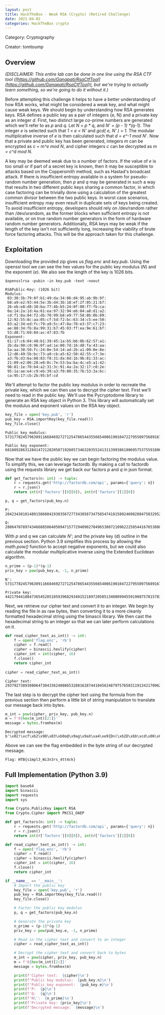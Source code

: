 ```yaml
---
layout: post
title: HackTheBox - Weak RSA (Crypto) (Retired Challenge)
date: 2021-04-02
categories: HackTheBox crypto
---
```


Category: Cryptography

Creator: tomtoump

## Overview

_(DISCLAIMER: This entire lab can be done in one line using the RSA CTF tool ([https://github.com/Ganapati/RsaCtfTool](https://github.com/Ganapati/RsaCtfTool)), but we&#39;re trying to actually learn something, so we&#39;re going to do it without it.)_

Before attempting this challenge it helps to have a better understanding of how RSA works, what might be considered a weak key, and what might cause weak keys. We should begin by understanding how RSA generates keys. RSA defines a public key as a pair of integers {e, N} and a private key as an integer _d_. First, two distinct large co-prime numbers are generated which we&#39;ll refer to as _p_ and _q_. Let _N = p \* q_, and _N' = (p - 1) \*(q-1)._ The integer _e_ is selected such that _1 < e < N'_ and _gcd( e, N' ) = 1._ The modular multiplicative inverse of _e_ is then calculated such that _d = e^-1 mod N'_. Now that a private and public key has been generated, integers _m_ can be encrypted as _c = m^e mod N_, and cipher integers _c_ can be decrypted as _m = c^d mod N._

A key may be deemed weak due to a number of factors. If the value of _e_ is too small or if part of a secret key is known, then it may be susceptible to attacks based on the Coppersmith method, such as Hastad&#39;s broadcast attack. If there is insufficient entropy available in a system for pseudo-random number generation, then _p_ and _q_ may be generated in such a way that results in two different public keys sharing a common factor, in which case factoring can be trivially done using a calculation of the greatest common divisor between the two public keys. In worst case scenarios, insufficient entropy may even result in duplicate sets of keys being created. To avoid insufficient entropy, developers should rely on /dev/random rather than /dev/urandom, as the former blocks when sufficient entropy is not available, or on true random number generators in the form of hardware random number generators. Additionally, RSA keys may be weak if the length of the key isn&#39;t not sufficiently long, increasing the viability of brute force factoring attacks. This will be the approach taken for this challenge.

## Exploitation

Downloading the provided zip gives us _flag.enc_ and _key.pub_. Using the openssl tool we can see the hex values for the public key modulus (_N_) and the exponent (_e_). We also see the length of the key is 1026 bits.

```
$opensslrsa -pubin -in key.pub -text -noout

RSAPublic-Key: (1026 bit)
Modulus:
 03:30:3b:79:0f:b1:49:da:34:06:d4:95:ab:9b:9f:
 b8:a9:e2:93:44:5e:3b:d4:3b:18:ef:2f:05:21:b7:
 26:eb:e8:d8:38:ba:77:4b:b5:24:0f:08:f7:fb:ca:
 0a:14:2a:1d:4a:61:ea:97:32:94:e6:84:a8:d1:a2:
 cd:f1:8a:84:f2:db:70:99:b8:e9:77:58:8b:0b:89:
 12:92:55:8c:aa:05:cf:5d:f2:bc:63:34:c5:ee:50:
 83:a2:34:ed:fc:79:a9:5c:47:8a:78:e3:37:c7:23:
 ae:88:34:fb:8a:99:31:b7:45:03:ff:ea:9e:61:bf:
 53:d8:71:69:84:ac:47:83:7b
Exponent:
 61:17:c6:04:48:b1:39:45:1a:b5:b6:0b:62:57:a1:
 2b:da:90:c0:96:0f:ad:1e:00:7d:16:d8:fa:43:aa:
 5a:aa:38:50:fc:24:0e:54:14:ad:2b:a1:09:0e:8e:
 12:d6:49:5b:bc:73:a0:cb:a5:62:50:42:55:c7:3e:
 a3:fb:d3:6a:88:83:f8:31:da:8d:1b:9b:81:33:ac:
 21:09:e2:06:28:e8:0c:7e:53:ba:ba:4c:e5:a1:42:
 98:81:1e:70:b4:a2:31:3c:91:4a:2a:32:17:c0:2e:
 95:1a:ae:e4:c9:eb:39:a3:f0:80:35:7b:53:3a:6c:
 ca:95:17:cb:2b:95:bf:cd
```

We&#39;ll attempt to factor the public key modulus in order to recreate the private key, which we can then use to decrypt the cipher text. First we&#39;ll need to read in the public key. We&#39;ll use the Pycryptodome library to generate an RSA key object in Python 3. This library will automatically set the modulus and exponent values on the RSA key object.

```python
key_file = open('key.pub', 'r')
pub_key = RSA.importKey(key_file.read())
key_file.close()
```
```
Public key modulus: 573177824579630911668469272712547865443556654086190104722795509756891670023259031275433509121481030331598569379383505928315495462888788593695945321417676298471525243254143375622365552296949413920679290535717172319562064308937342567483690486592868352763021360051776130919666984258847567032959931761686072492923

Public key exponent: 68180928631284147212820507192605734632035524131139938618069575375591806315288775310503696874509130847529572462608728019290710149661300246138036579342079580434777344111245495187927881132138357958744974243365962204835089753987667395511682829391276714359582055290140617797814443530797154040685978229936907206605
```

Now that we have the public key we can begin factoring the modulus value. To simplify this, we can leverage factordb. By making a call to factordb using the requests library we get back our factors _p_ and _q_ in json format.

```python
def get_factors(n: int) -> tuple:
    r = requests.get('http://factordb.com/api', params={'query': n})
    r = r.json()
    return int(r['factors'][0][0]), int(r['factors'][1][0])

p, q = get_factors(pub_key.n)
```
```
P: 20423438101489158688419303567277343858734758547418158024698288475832952556286241362315755217906372987360487170945062468605428809604025093949866146482515539

Q: 28064707897434668850640509471577294090270496538072109622258544167653888581330848582140666982973481448008792075646342219560082338772652988896389532152684857
```

With _p_ and _q_ we can calculate _N'_; and the private key (d) outline in the previous section. Python 3.9 simplifies this process by allowing the _math.pow()_ function to accept negative exponents, but we could also calculate the modular multiplicative inverse using the Extended Euclidean algorithm.

```python
n_prime = (p-1)*(q-1)
priv_key = pow(pub_key.e, -1, n_prime)
```
```
N': 573177824579630911668469272712547865443556654086190104722795509756891670023259031275433509121481030331598569379383505928315495462888788593695945321417676249983379244330315836562552513442311464915424205045449525362729420822096204950393746030170667472908585990772529539514978818747699190354877085506007437292528

Private key: 44217944188473654528518593968293401521897205851340809945591908757815783834933
```

Next, we retrieve our cipher text and convert it to an integer. We begin by reading the file in as raw bytes, then converting it to a more cleanly formatted hexadecimal string using the binascii library. We then cast the hexadecimal string to an integer so that we can later perform calculations on it.

```python
def read_cipher_text_as_int() -> int:
    f = open('flag.enc', 'rb')
    cipher = f.read()
    cipher = binascii.hexlify(cipher)
    cipher_int = int(cipher, 16)
    f.close()
    return cipher_int
 
cipher = read_cipher_text_as_int()
```

```
Cipher text: 293792738930806473043362408865328816287441045624879757658311913421709629830459147001874022619053834436656776844217383046081493640274421712968040869174651239233039876991334823008822132067871053934110275331573032589519744166170666015147429094399160461619773963895662688636761506290931246128202368412403823287790
```

The last step is to decrypt the cipher text using the formula from the previous section then perform a little bit of string manipulation to translate our message back into bytes.

```python
m_int = pow(cipher, priv_key, pub_key.n)
m = f'0{hex(m_int)[2:]}'
message = bytes.fromhex(m)
```

```
Decrypted message:  b'\x02!\xcf\xb2\x98\x83\xb0o@\x9ag\x9aX\xa4\xe9{Dn(\xb2D\xbb\xcd\x06\x87\xd1x\xa8\xab\x87"\xbf\x86\xda\x06\xa6.\x04,\x89-)!\xb36W\x1e\x9f\xf7\xac\x9d\x89\xba\x90Q+\xacL\xfb\x8d~J9\x01\xbb\xcc\xf5\xdf\xac\x01\xb2{\xdd\xd3_\x1c\xa5SD\xa7YC\xdf\x9a\x18\xea\xdb4L\xf7\xcfU\xfa\x0b\xaap\x05\xbf\xe3/A\x00HTB{s1mpl3_Wi3n3rs_4tt4ck}'
```

Above we can see the flag embedded in the byte string of our decrypted message.

```
Flag: HTB{s1mpl3_Wi3n3rs_4tt4ck}
```

## Full Implementation (Python 3.9)
```python
import base64
import binascii
import requests
import sys

from Crypto.PublicKey import RSA
from Crypto.Cipher import PKCS1_OAEP

def get_factors(n: int) -> tuple:
    r = requests.get('http://factordb.com/api', params={'query': n})
    r = r.json()
    return int(r['factors'][0][0]), int(r['factors'][1][0])

def read_cipher_text_as_int() -> int:
    f = open('flag.enc', 'rb')
    cipher = f.read()
    cipher = binascii.hexlify(cipher)
    cipher_int = int(cipher, 16)
    f.close()
    return cipher_int 

if __name__ == '__main__':
    # Import the public key 
    key_file = open('key.pub', 'r')
    pub_key = RSA.importKey(key_file.read())
    key_file.close()

    # Factor the public key modulus
    p, q = get_factors(pub_key.n)

    # Generate the private key
    n_prime = (p-1)*(q-1)
    priv_key = pow(pub_key.e, -1, n_prime) 

    # Read in the cipher text and convert to an integer
    cipher = read_cipher_text_as_int()

    # Decrypt the cipher text and convert back to bytes
    m_int = pow(cipher, priv_key, pub_key.n)
    m = f'0{hex(m_int)[2:]}'
    message = bytes.fromhex(m)

    print(f'Cipher text:  {cipher}\n')
    print(f'Public key modulus:  {pub_key.n}\n')
    print(f'Public key exponent:  {pub_key.e}\n')
    print(f'P:  {p}\n')
    print(f'Q:  {q}\n')
    print(f'N\':  {n_prime}\n')
    print(f'Private key: {priv_key}\n')
    print(f'Decrypted message:  {message}\n')
```